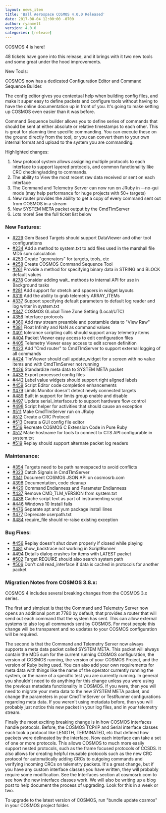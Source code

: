 ```yaml
---
layout: news_item
title: 'Ball Aerospace COSMOS 4.0.0 Released'
date: 2017-08-04 12:00:00 -0700
author: ryanmelt
version: 4.0.0
categories: [release]
---
```


COSMOS 4 is here!

48 tickets have gone into this release, and it brings with it two new tools and some great under the hood improvements.

New Tools:

COSMOS now has a dedicated Configuration Editor and Command Sequence Builder.

The config editor gives you contextual help when building config files, and make it super easy to define packets and configure tools without having to have the online documentation up in front of you.  It's going to make setting up COSMOS even easier than it was before.

Command Sequence builder allows you to define series of commands that should be sent at either absolute or relative timestamps to each other.  This is great for planning time specific commanding.  You can execute these on the ground directly from the tool, or you can convert them to your own internal format and upload to the system you are commanding.

Highlighted changes:

1. New protocol system allows assigning multiple protocols to each interface to support layered protocols, and common functionality like CRC checking/adding to commands.
2. The ability to View the most recent raw data received or sent on each interface
3. The Command and Telemetry Server can now run on JRuby in --no-gui mode (may help performance for huge projects with 50+ targets)
4. New router provides the ability to get a copy of every command sent out from COSMOS in a stream
5. New SYSTEM META packet output by the CmdTlmServer
6. Lots more!  See the full ticket list below

### New Features:

* [#229](https://github.com/BallAerospace/COSMOS/issues/229) Gem Based Targets should support DataViewer and other tool configurations
* [#234](https://github.com/BallAerospace/COSMOS/issues/234) Add a method to system.txt to add files used in the marshall file MD5 sum calculation
* [#253](https://github.com/BallAerospace/COSMOS/issues/253) Create "generators" for targets, tools, etc
* [#258](https://github.com/BallAerospace/COSMOS/issues/258) Create COSMOS Command Sequence Tool
* [#261](https://github.com/BallAerospace/COSMOS/issues/261) Provide a method for specifying binary data in STRING and BLOCK default values
* [#278](https://github.com/BallAerospace/COSMOS/issues/278) Consider adding wait_ methods to internal API for use in Background tasks
* [#281](https://github.com/BallAerospace/COSMOS/issues/281) Add support for stretch and spacers in widget layouts
* [#319](https://github.com/BallAerospace/COSMOS/issues/319) Add the ability to grab telemetry ARRAY_ITEMs
* [#337](https://github.com/BallAerospace/COSMOS/issues/337) Support specifying default parameters to default log reader and log writer in system.txt
* [#347](https://github.com/BallAerospace/COSMOS/issues/347) COSMOS GLobal Time Zone Setting (Local/UTC)
* [#356](https://github.com/BallAerospace/COSMOS/issues/356) Interface protocols
* [#360](https://github.com/BallAerospace/COSMOS/issues/360) Add raw stream preamble and postamble data to "View Raw"
* [#381](https://github.com/BallAerospace/COSMOS/issues/381) Float Infinity and NaN as command values
* [#401](https://github.com/BallAerospace/COSMOS/issues/401) tolerance scripting calls should support array telemetry items
* [#404](https://github.com/BallAerospace/COSMOS/issues/404) Packet Viewer easy access to edit configuration files
* [#405](https://github.com/BallAerospace/COSMOS/issues/405) Telemetry Viewer easy access to edit screen definition
* [#423](https://github.com/BallAerospace/COSMOS/issues/423) Add "Cmd router" to CmdTlmServer to support external logging of all commands
* [#424](https://github.com/BallAerospace/COSMOS/issues/424) TlmViewer should call update_widget for a screen with no value items and with CmdTlmServer not running
* [#426](https://github.com/BallAerospace/COSMOS/issues/426) Standardize meta data to SYSTEM META packet
* [#432](https://github.com/BallAerospace/COSMOS/issues/432) Export processed config files
* [#442](https://github.com/BallAerospace/COSMOS/issues/442) Label value widgets should support right aligned labels
* [#459](https://github.com/BallAerospace/COSMOS/issues/459) Script Editor code completion enhancements
* [#479](https://github.com/BallAerospace/COSMOS/issues/479) Limits Monitor doesn't detect newly connected targets
* [#489](https://github.com/BallAerospace/COSMOS/issues/489) Built in support for limits group enable and disable
* [#497](https://github.com/BallAerospace/COSMOS/issues/497) Update serial_interface.rb to support hardware flow control
* [#498](https://github.com/BallAerospace/COSMOS/issues/498) Script helper for activities that should cause an exception
* [#511](https://github.com/BallAerospace/COSMOS/issues/511) Make CmdTlmServer run on JRuby
* [#512](https://github.com/BallAerospace/COSMOS/issues/512) Create a CRC Protocol
* [#513](https://github.com/BallAerospace/COSMOS/issues/513) Create a GUI config file editor
* [#516](https://github.com/BallAerospace/COSMOS/issues/516) Recreate COSMOS C Extension Code in Pure Ruby
* [#517](https://github.com/BallAerospace/COSMOS/issues/517) Make hostname for tools to connect to CTS API configurable in system.txt
* [#519](https://github.com/BallAerospace/COSMOS/issues/519) Replay should support alternate packet log readers

### Maintenance:

* [#354](https://github.com/BallAerospace/COSMOS/issues/354) Targets need to be path namespaced to avoid conflicts
* [#323](https://github.com/BallAerospace/COSMOS/issues/323) Catch Signals in CmdTlmServer
* [#341](https://github.com/BallAerospace/COSMOS/issues/341) Document COSMOS JSON API on cosmosrb.com
* [#398](https://github.com/BallAerospace/COSMOS/issues/398) Documentation, code cleanup
* [#429](https://github.com/BallAerospace/COSMOS/issues/429) Command Endianness and Parameter Endianness
* [#437](https://github.com/BallAerospace/COSMOS/issues/437) Remove CMD_TLM_VERSION from system.txt
* [#438](https://github.com/BallAerospace/COSMOS/issues/438) Cache script text as part of instrumenting script
* [#446](https://github.com/BallAerospace/COSMOS/issues/446) Windows 10 Install fails
* [#476](https://github.com/BallAerospace/COSMOS/issues/476) Separate apt and yum package install lines
* [#477](https://github.com/BallAerospace/COSMOS/issues/477) Deprecate userpath.txt
* [#484](https://github.com/BallAerospace/COSMOS/issues/484) require_file should re-raise existing exception

### Bug Fixes:

* [#456](https://github.com/BallAerospace/COSMOS/issues/456) Replay doesn't shut down properly if closed while playing
* [#481](https://github.com/BallAerospace/COSMOS/issues/481) show_backtrace not working in ScriptRunner
* [#494](https://github.com/BallAerospace/COSMOS/issues/494) Details dialog crashes for items with LATEST packet
* [#502](https://github.com/BallAerospace/COSMOS/issues/502) Target REQUIRE should also search system path
* [#506](https://github.com/BallAerospace/COSMOS/issues/506) Don't call read_interface if data is cached in protocols for another packet

### Migration Notes from COSMOS 3.8.x:

COSMOS 4 includes several breaking changes from the COSMOS 3.x series.

The first and simplest is that the Command and Telemetry Server now opens an additional port at 7780 by default, that provides a router that will send out each command that the system has sent.  This can allow external systems to also log all commands sent by COSMOS.  For most people this change will be transparent and no updates to your COSMOS configuration will be required.

The second is that the Command and Telemetry Server now always supports a meta data packet called SYSTEM META.  This packet will always contain the MD5 sum for the current running COSMOS configuration, the version of COSMOS running, the version of your COSMOS Project, and the version of Ruby being used.  You can also add your own requirements for meta data with things like the name of the operator currently running the system, or the name of a specific test you are currently running.  In general you shouldn't need to do anything for this change unless you were using the previous metadata functionality in COSMOS.  If you were, then you will need to migrate your meta data to the new SYSTEM META packet, and change the parameters in your CmdTlmServer or TestRunner configurations regarding meta data.  If you weren't using metadata before, then you will probably just notice this new packet in your log files, and in your telemetry stream.

Finally the most exciting breaking change is in how COSMOS interfaces handle protocols.  Before, the COSMOS TCP/IP and Serial interface classes each took a protocol like LENGTH, TERMINATED, etc that defined how packets were delineated by the interface.  Now each interface can take a set of one or more protocols.  This allows COSMOS to much more easily support nested protocols, such as the frame focused protocols of CCSDS.  It also allows for creating helpful reusable protocols such as the new CRC protocol for automatically adding CRCs to outgoing commands and verifying incoming CRCs on telemetry packets.  It's a great change, but if you have any custom interface classes you have written, they will probably require some modification.  See the Interfaces section at cosmosrb.com to see how the new interface classes work. We will also be writing up a blog post to help document the process of upgrading.  Look for this in a week or two.

To upgrade to the latest version of COSMOS, run "bundle update cosmos" in your COSMOS project folder.

